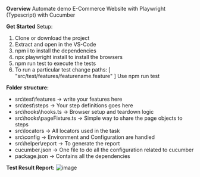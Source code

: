 **Overview**
Automate demo E-Commerce Website with Playwright (Typescript) with Cucumber 

**Get Started**
Setup:
1. Clone or download the project
2. Extract and open in the VS-Code
3. npm i to install the dependencies
4. npx playwright install to install the browsers
5. npm run test to execute the tests
6. To run a particular test change
  paths: [
            "src/test/features/featurename.feature"
         ] 
Use npm run test 

**Folder structure:**<br/>


- src\test\features -> write your features here<br/>
- src\test\steps -> Your step definitions goes here<br/>
- src\hooks\hooks.ts -> Browser setup and teardown logic<br/>
- src\hooks\pageFixture.ts -> Simple way to share the page objects to steps<br/>
- src\locators -> All locators used in the task<br/>
- src\config -> Environment and Configuration are handled<br/>
- src\helper\report -> To generate the report<br/>
- cucumber.json -> One file to do all the configuration related to cucumber<br/>
- package.json -> Contains all the dependencies<br/>      

**Test Result Report:**
![image](https://github.com/user-attachments/assets/a06def0c-e6b1-4c25-a6ae-3765a999de25)
